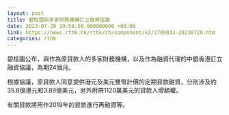 ```yaml
---
layout: post
title: 碧桂園與多家財務機構訂立融資協議
date: 2023-07-20 19:58:56.000000000 +08:00
link: https://news.rthk.hk/rthk/ch/component/k2/1709832-20230720.htm
categories: rthk
---
```


碧桂園公布，與作為原貸款人的多家財務機構，以及作為融資代理的中銀香港訂立融資協議，為期24個月。

根據協議，原貸款人同意提供港元及美元雙幣計價的定期貸款融資，分別涉及約35.8億港元和3.89億美元，另外附帶1120萬美元的貸款人增額權。

有關貸款將用作2019年的貸款進行再融資等。
